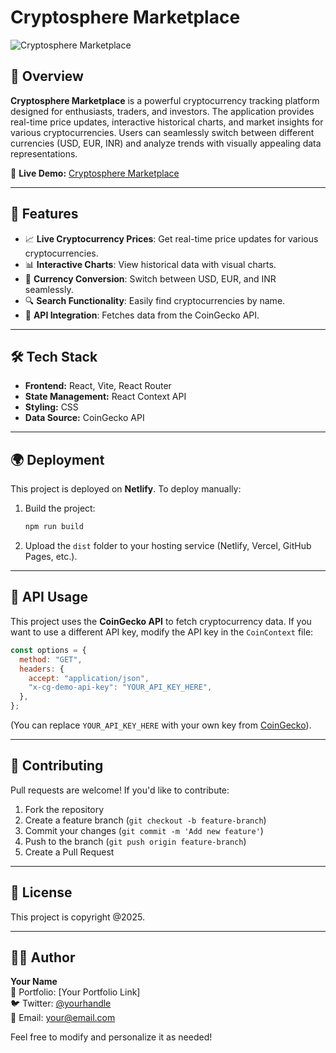 # Cryptosphere Marketplace

![Cryptosphere Marketplace](https://cryptosphere-marketplace.netlify.app/favicon.ico)

## 📌 Overview
**Cryptosphere Marketplace** is a powerful cryptocurrency tracking platform designed for enthusiasts, traders, and investors. The application provides real-time price updates, interactive historical charts, and market insights for various cryptocurrencies. Users can seamlessly switch between different currencies (USD, EUR, INR) and analyze trends with visually appealing data representations.

🔗 **Live Demo:** [Cryptosphere Marketplace](https://cryptosphere-marketplace.netlify.app)

---

## 🚀 Features
- 📈 **Live Cryptocurrency Prices**: Get real-time price updates for various cryptocurrencies.
- 📊 **Interactive Charts**: View historical data with visual charts.
- 💱 **Currency Conversion**: Switch between USD, EUR, and INR seamlessly.
- 🔍 **Search Functionality**: Easily find cryptocurrencies by name.
- 📡 **API Integration**: Fetches data from the CoinGecko API.

---

## 🛠️ Tech Stack
- **Frontend:** React, Vite, React Router
- **State Management:** React Context API
- **Styling:** CSS
- **Data Source:** CoinGecko API

---

## 🌍 Deployment
This project is deployed on **Netlify**.
To deploy manually:
1. Build the project:
   ```sh
   npm run build
   ```
2. Upload the `dist` folder to your hosting service (Netlify, Vercel, GitHub Pages, etc.).

---

## 📌 API Usage
This project uses the **CoinGecko API** to fetch cryptocurrency data. If you want to use a different API key, modify the API key in the `CoinContext` file:

```js
const options = {
  method: "GET",
  headers: {
    accept: "application/json",
    "x-cg-demo-api-key": "YOUR_API_KEY_HERE",
  },
};
```

(You can replace `YOUR_API_KEY_HERE` with your own key from [CoinGecko](https://www.coingecko.com/)).

---

## 🤝 Contributing
Pull requests are welcome! If you'd like to contribute:
1. Fork the repository
2. Create a feature branch (`git checkout -b feature-branch`)
3. Commit your changes (`git commit -m 'Add new feature'`)
4. Push to the branch (`git push origin feature-branch`)
5. Create a Pull Request

---

## 📜 License
This project is copyright @2025.

---

## 👨‍💻 Author
**Your Name**  
🚀 Portfolio: [Your Portfolio Link]  
🐦 Twitter: [@yourhandle](https://twitter.com/yourhandle)  
📧 Email: your@email.com

Feel free to modify and personalize it as needed!

